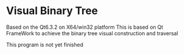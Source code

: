 # Visual Binary Tree

Based on the Qt6.3.2 on X64/win32 platform
This is based on Qt FrameWork to achieve the binary tree visual construction and traversal

This program is not yet finished
